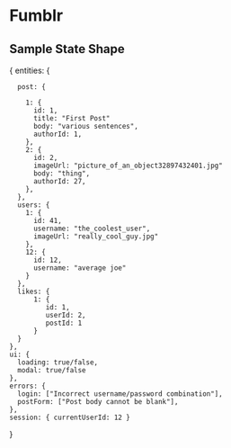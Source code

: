 # Fumblr

## Sample State Shape

{
    entities: {
    
      post: {
      
        1: {
          id: 1,
          title: "First Post"
          body: "various sentences",
          authorId: 1,
        },
        2: {
          id: 2,
          imageUrl: "picture_of_an_object32897432401.jpg"
          body: "thing",
          authorId: 27,
        },
      },
      users: {
        1: {
          id: 41,
          username: "the_coolest_user",    
          imageUrl: "really_cool_guy.jpg"   
        },
        12: {
          id: 12,
          username: "average joe"
        }
      },
      likes: {
          1: {
             id: 1, 
             userId: 2,
             postId: 1
          }
      }
    },
    ui: {
      loading: true/false,
      modal: true/false
    },
    errors: {
      login: ["Incorrect username/password combination"],
      postForm: ["Post body cannot be blank"],
    },
    session: { currentUserId: 12 }
  }
